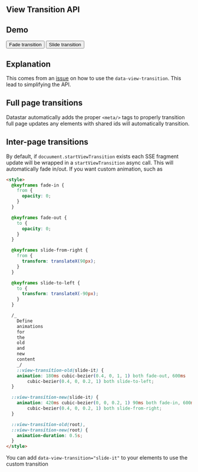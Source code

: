 <style>
@keyframes fade-in {
  from { opacity: 0; }
}

@keyframes fade-out {
to { opacity: 0; }
}

@keyframes slide-from-right {
from { transform: translateX(90px); }
}

@keyframes slide-to-left {
to { transform: translateX(-90px); }
}

/_ Define animations for the old and new content _/
::view-transition-old(slide-it) {
animation: 180ms cubic-bezier(0.4, 0, 1, 1) both fade-out,
600ms cubic-bezier(0.4, 0, 0.2, 1) both slide-to-left;
}

::view-transition-new(slide-it) {
animation: 420ms cubic-bezier(0, 0, 0.2, 1) 90ms both fade-in,
600ms cubic-bezier(0.4, 0, 0.2, 1) both slide-from-right;
}

::view-transition-old(root),
::view-transition-new(root) {
animation-duration: 0.5s;
}
</style>

## View Transition API

## Demo

<div class="flex flex-col gap-4" data-store="{supportsViewTransitionAPI:!!document.startViewTransition, useSlide: false}">
<div data-text="`View Transition API supported in browser? ${$supportsViewTransitionAPI}`"></div>
<div id="stuff" class="flex gap-4">
<button class="btn btn-accent" data-show="$supportsViewTransitionAPI" data-on-click="$$get('/examples/view_transition_api/watch')">
    Fade transition
</button>
<button class="btn btn-accent" data-show="$supportsViewTransitionAPI" data-on-click="$useSlide = true; $$get('/examples/view_transition_api/watch')">
    Slide transition
</button>
</div>
</div>

## Explanation

This comes from an [issue](https://github.com/delaneyj/datastar/issues/19) on how to use the `data-view-transition`. This lead to simplifying the API.

## Full page transitions

Datastar automatically adds the proper `<meta/>` tags to properly transition full page updates any elements with shared ids will automatically transition.

## Inter-page transitions

By default, if `docuument.startViewTransition` exists each SSE fragment update will be wrapped in a `startViewTransition` async call. This will automatically fade in/out. If you want custom animation, such as

```html
<style>
  @keyframes fade-in {
    from {
      opacity: 0;
    }
  }

  @keyframes fade-out {
    to {
      opacity: 0;
    }
  }

  @keyframes slide-from-right {
    from {
      transform: translateX(90px);
    }
  }

  @keyframes slide-to-left {
    to {
      transform: translateX(-90px);
    }
  }

  /_
    Define
    animations
    for
    the
    old
    and
    new
    content
    _/
    ::view-transition-old(slide-it) {
    animation: 180ms cubic-bezier(0.4, 0, 1, 1) both fade-out, 600ms
        cubic-bezier(0.4, 0, 0.2, 1) both slide-to-left;
  }

  ::view-transition-new(slide-it) {
    animation: 420ms cubic-bezier(0, 0, 0.2, 1) 90ms both fade-in, 600ms
        cubic-bezier(0.4, 0, 0.2, 1) both slide-from-right;
  }

  ::view-transition-old(root),
  ::view-transition-new(root) {
    animation-duration: 0.5s;
  }
</style>
```

You can add `data-view-transition="slide-it"` to your elements to use the custom transition
